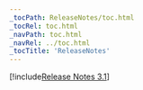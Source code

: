 ```yaml
---
_tocPath: ReleaseNotes/toc.html
_tocRel: toc.html
_navPath: toc.html
_navRel: ../toc.html
_tocTitle: 'ReleaseNotes'
---
```

[!include[Release Notes 3.1](ReleaseNotes.md)]